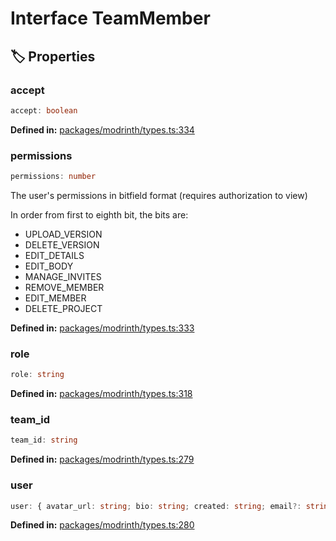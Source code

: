 # Interface TeamMember

## 🏷️ Properties

### accept

```ts
accept: boolean
```
<p style="font-size: 14px; color: var(--vp-c-text-2)">
<strong>Defined in:</strong> <a href="https://github.com/voxelum/minecraft-launcher-core-node/blob/master/packages/modrinth/types.ts#L334" target="_blank" rel="noreferrer">packages/modrinth/types.ts:334</a>
</p>


### permissions

```ts
permissions: number
```
The user's permissions in bitfield format (requires authorization to view)

In order from first to eighth bit, the bits are:

- UPLOAD_VERSION
- DELETE_VERSION
- EDIT_DETAILS
- EDIT_BODY
- MANAGE_INVITES
- REMOVE_MEMBER
- EDIT_MEMBER
- DELETE_PROJECT
<p style="font-size: 14px; color: var(--vp-c-text-2)">
<strong>Defined in:</strong> <a href="https://github.com/voxelum/minecraft-launcher-core-node/blob/master/packages/modrinth/types.ts#L333" target="_blank" rel="noreferrer">packages/modrinth/types.ts:333</a>
</p>


### role

```ts
role: string
```
<p style="font-size: 14px; color: var(--vp-c-text-2)">
<strong>Defined in:</strong> <a href="https://github.com/voxelum/minecraft-launcher-core-node/blob/master/packages/modrinth/types.ts#L318" target="_blank" rel="noreferrer">packages/modrinth/types.ts:318</a>
</p>


### team_id

```ts
team_id: string
```
<p style="font-size: 14px; color: var(--vp-c-text-2)">
<strong>Defined in:</strong> <a href="https://github.com/voxelum/minecraft-launcher-core-node/blob/master/packages/modrinth/types.ts#L279" target="_blank" rel="noreferrer">packages/modrinth/types.ts:279</a>
</p>


### user

```ts
user: { avatar_url: string; bio: string; created: string; email?: string; github_id?: number; id: string; name?: string; role: "admin" | "moderator" | "developer"; username: string }
```
<p style="font-size: 14px; color: var(--vp-c-text-2)">
<strong>Defined in:</strong> <a href="https://github.com/voxelum/minecraft-launcher-core-node/blob/master/packages/modrinth/types.ts#L280" target="_blank" rel="noreferrer">packages/modrinth/types.ts:280</a>
</p>


